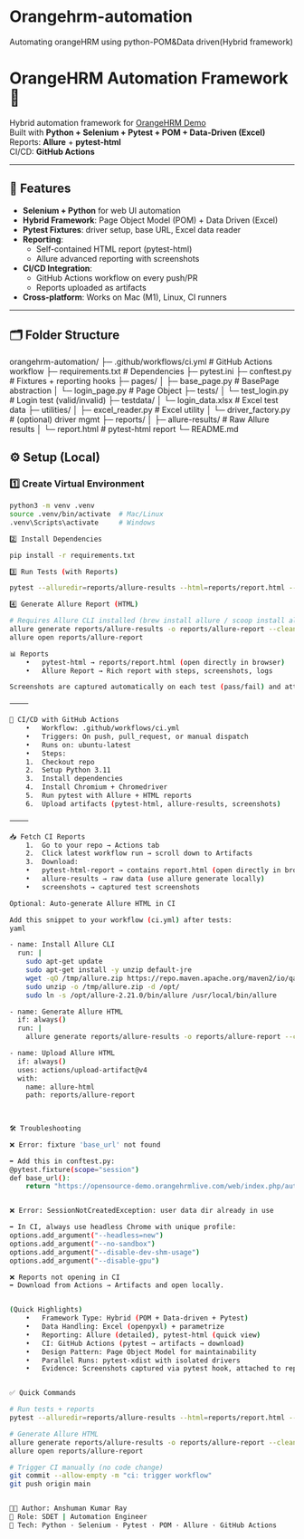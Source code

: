 # Orangehrm-automation
Automating orangeHRM using python-POM&amp;Data driven(Hybrid framework)
# OrangeHRM Automation Framework 🚀

Hybrid automation framework for [OrangeHRM Demo](https://opensource-demo.orangehrmlive.com/web/index.php/auth/login)  
Built with **Python + Selenium + Pytest + POM + Data-Driven (Excel)**  
Reports: **Allure** + **pytest-html**  
CI/CD: **GitHub Actions**

---

## 📌 Features
- **Selenium + Python** for web UI automation
- **Hybrid Framework**: Page Object Model (POM) + Data Driven (Excel)
- **Pytest Fixtures**: driver setup, base URL, Excel data reader
- **Reporting**:
  - Self-contained HTML report (pytest-html)
  - Allure advanced reporting with screenshots
- **CI/CD Integration**:
  - GitHub Actions workflow on every push/PR
  - Reports uploaded as artifacts
- **Cross-platform**: Works on Mac (M1), Linux, CI runners

---

## 🗂 Folder Structure

orangehrm-automation/
├─ .github/workflows/ci.yml        # GitHub Actions workflow
├─ requirements.txt                # Dependencies
├─ pytest.ini
├─ conftest.py                     # Fixtures + reporting hooks
├─ pages/
│  ├─ base_page.py                 # BasePage abstraction
│  └─ login_page.py                # Page Object
├─ tests/
│  └─ test_login.py                # Login test (valid/invalid)
├─ testdata/
│  └─ login_data.xlsx              # Excel test data
├─ utilities/
│  ├─ excel_reader.py              # Excel utility
│  └─ driver_factory.py            # (optional) driver mgmt
├─ reports/
│  ├─ allure-results/              # Raw Allure results
│  └─ report.html                  # pytest-html report
└─ README.md

## ⚙️ Setup (Local)

### 1️⃣ Create Virtual Environment
```bash
python3 -m venv .venv
source .venv/bin/activate  # Mac/Linux
.venv\Scripts\activate     # Windows

2️⃣ Install Dependencies

pip install -r requirements.txt

3️⃣ Run Tests (with Reports)

pytest --alluredir=reports/allure-results --html=reports/report.html --self-contained-html -q

4️⃣ Generate Allure Report (HTML)

# Requires Allure CLI installed (brew install allure / scoop install allure)
allure generate reports/allure-results -o reports/allure-report --clean
allure open reports/allure-report

📊 Reports
	•	pytest-html → reports/report.html (open directly in browser)
	•	Allure Report → Rich report with steps, screenshots, logs

Screenshots are captured automatically on each test (pass/fail) and attached to reports.

⸻

🤖 CI/CD with GitHub Actions
	•	Workflow: .github/workflows/ci.yml
	•	Triggers: On push, pull_request, or manual dispatch
	•	Runs on: ubuntu-latest
	•	Steps:
	1.	Checkout repo
	2.	Setup Python 3.11
	3.	Install dependencies
	4.	Install Chromium + Chromedriver
	5.	Run pytest with Allure + HTML reports
	6.	Upload artifacts (pytest-html, allure-results, screenshots)

⸻

📥 Fetch CI Reports
	1.	Go to your repo → Actions tab
	2.	Click latest workflow run → scroll down to Artifacts
	3.	Download:
	•	pytest-html-report → contains report.html (open directly in browser)
	•	allure-results → raw data (use allure generate locally)
	•	screenshots → captured test screenshots

Optional: Auto-generate Allure HTML in CI

Add this snippet to your workflow (ci.yml) after tests:
yaml

- name: Install Allure CLI
  run: |
    sudo apt-get update
    sudo apt-get install -y unzip default-jre
    wget -qO /tmp/allure.zip https://repo.maven.apache.org/maven2/io/qameta/allure/allure-commandline/2.21.0/allure-commandline-2.21.0.zip
    sudo unzip -o /tmp/allure.zip -d /opt/
    sudo ln -s /opt/allure-2.21.0/bin/allure /usr/local/bin/allure

- name: Generate Allure HTML
  if: always()
  run: |
    allure generate reports/allure-results -o reports/allure-report --clean

- name: Upload Allure HTML
  if: always()
  uses: actions/upload-artifact@v4
  with:
    name: allure-html
    path: reports/allure-report

    
    
🛠 Troubleshooting

❌ Error: fixture 'base_url' not found

➡ Add this in conftest.py:
@pytest.fixture(scope="session")
def base_url():
    return "https://opensource-demo.orangehrmlive.com/web/index.php/auth/login"


❌ Error: SessionNotCreatedException: user data dir already in use

➡ In CI, always use headless Chrome with unique profile:
options.add_argument("--headless=new")
options.add_argument("--no-sandbox")
options.add_argument("--disable-dev-shm-usage")
options.add_argument("--disable-gpu")

❌ Reports not opening in CI
➡ Download from Actions → Artifacts and open locally.


(Quick Highlights)
	•	Framework Type: Hybrid (POM + Data-driven + Pytest)
	•	Data Handling: Excel (openpyxl) + parametrize
	•	Reporting: Allure (detailed), pytest-html (quick view)
	•	CI: GitHub Actions (pytest → artifacts → download)
	•	Design Pattern: Page Object Model for maintainability
	•	Parallel Runs: pytest-xdist with isolated drivers
	•	Evidence: Screenshots captured via pytest hook, attached to reports


✅ Quick Commands

# Run tests + reports
pytest --alluredir=reports/allure-results --html=reports/report.html --self-contained-html -q

# Generate Allure HTML
allure generate reports/allure-results -o reports/allure-report --clean
allure open reports/allure-report

# Trigger CI manually (no code change)
git commit --allow-empty -m "ci: trigger workflow"
git push origin main


👨‍💻 Author: Anshuman Kumar Ray
📌 Role: SDET | Automation Engineer
📍 Tech: Python · Selenium · Pytest · POM · Allure · GitHub Actions